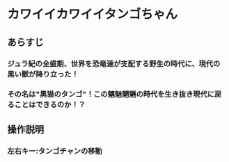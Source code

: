# カワイイカワイイタンゴちゃん 

## あらすじ

### ジュラ紀の全盛期、世界を恐竜達が支配する野生の時代に、現代の黒い獣が降り立った！

### その名は"黒猫のタンゴ"！この魑魅魍魎の時代を生き抜き現代に戻ることはできるのか！？

## 操作説明

### 左右キー:タンゴチャンの移動
